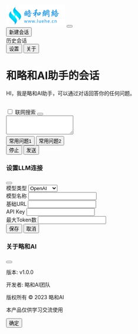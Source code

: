 <html lang="zh-CN">
  <head>
    <meta charset="UTF-8" />
    <meta name="viewport" content="width=device-width, initial-scale=1.0" />
    <title>略和AI助手</title>
    <script src="https://cdn.tailwindcss.com"></script>
    <link
      rel="stylesheet"
      href="https://cdn.bootcdn.net/ajax/libs/font-awesome/6.4.0/css/all.min.css"
    />
    <style>
      .chat-container {
          height: calc(100vh - 3rem);
      }
      .sidebar {
          transition: all 0.3s ease;
          position: relative;
          min-width: 3rem;
      }
      .sidebar.collapsed {
          width: 3rem;
          overflow: hidden;
      }
      .sidebar.collapsed .sidebar-content {
          opacity: 0;
          pointer-events: none;
      }
      .sidebar.collapsed #toggleSidebar {
          position: absolute;
          right: 0.5rem;
          top: 0.5rem;
      }
      .progress-bar {
          height: 2px;
          background-color: #1677ff;
          width: 0%;
          transition: width 0.3s ease;
      }
      .favorite-btn, .delete-message-btn, .delete-history-btn {
          transition: all 0.2s ease;
      }
      .favorite-btn.active {
          color: #f59e0b !important;
      }
      .message-actions {
          opacity: 0;
          transition: opacity 0.2s ease;
      }
      .group:hover .message-actions {
          opacity: 1;
      }
    </style>
  </head>
  <body class="bg-gray-100">
    <div class="flex h-screen">
      <!-- 左侧功能区 -->
      <div id="sidebar" class="sidebar w-56 bg-white shadow-md flex flex-col">
        <!-- Logo区域 -->
        <div
          class="p-4 border-b border-gray-200 flex justify-between items-center"
        >
          <img src="AI与自动化实战/logo.png" alt="略和AI Logo" class="h-8 object-contain" />
          <button
            id="toggleSidebar"
            class="text-gray-500 hover:text-gray-700 ml-auto"
          >
            <i class="fas fa-chevron-left"> </i>
            <i class="fas fa-chevron-right hidden"> </i>
          </button>
        </div>
        <!-- 功能按钮区域 -->
        <div class="sidebar-content flex-1 overflow-y-auto p-4 space-y-2">
          <button
            id="newChatBtn"
            class="w-full flex items-center space-x-2 p-2 rounded hover:bg-gray-100 text-left"
          >
            <i class="fas fa-plus text-blue-500"> </i>
            <span> 新建会话 </span>
          </button>
          <div class="mt-4">
            <div class="text-gray-500 text-sm px-2 py-1">历史会话</div>
            <div id="historyList" class="space-y-1">
              <!-- 历史会话将通过JS动态生成 -->
            </div>
          </div>
        </div>
        <!-- 底部设置区域 -->
        <div class="sidebar-content p-4 border-t border-gray-200 space-y-2">
          <button
            id="settingsBtn"
            class="w-full flex items-center space-x-2 p-2 rounded hover:bg-gray-100 text-left"
          >
            <i class="fas fa-cog text-gray-500"> </i>
            <span> 设置 </span>
          </button>
          <button
            id="aboutBtn"
            class="w-full flex items-center space-x-2 p-2 rounded hover:bg-gray-100 text-left"
          >
            <i class="fas fa-info-circle text-gray-500"> </i>
            <span> 关于 </span>
          </button>
        </div>
      </div>
      <!-- 右侧聊天区域 -->
      <div class="flex-1 flex flex-col">
        <!-- 顶部标题栏 -->
        <div class="bg-white p-4 shadow-sm">
          <h1 class="text-lg font-medium">和略和AI助手的会话</h1>
        </div>
        <!-- 聊天内容区域 -->
        <div
          class="flex-1 overflow-y-auto p-4 space-y-4 bg-white px-[15%]"
          id="chatContentArea"
        >
          <div class="flex items-start space-x-3 group">
            <div
              class="w-8 h-8 rounded-full bg-blue-100 flex items-center justify-center"
            >
              <i class="fas fa-robot text-blue-500"> </i>
            </div>
            <div class="bg-gray-100 p-3 rounded-lg max-w-3xl relative">
              <p>HI，我是略和AI助手，可以通过对话回答你的任何问题。</p>
              <div
                class="message-actions absolute right-2 top-2 flex space-x-1"
              >
                <button
                  class="favorite-btn p-1 text-gray-400 hover:text-yellow-500"
                  title="收藏"
                >
                  <i class="fas fa-star"> </i>
                </button>
                <button
                  class="delete-message-btn p-1 text-gray-400 hover:text-red-500"
                  title="删除"
                >
                  <i class="fas fa-trash"> </i>
                </button>
              </div>
            </div>
          </div>
        </div>
        <!-- 输入区域 -->
        <div class="bg-white p-4 border-t border-gray-200">
          <div class="flex items-center space-x-2 mb-2">
            <label class="inline-flex items-center">
              <input
                type="checkbox"
                class="form-checkbox text-blue-500"
                id="searchOnline"
              />
              <span class="ml-2"> 联网搜索 </span>
            </label>
            <button class="text-gray-500 hover:text-gray-700" id="uploadBtn">
              <i class="fas fa-paperclip"> </i>
            </button>
          </div>
          <div class="relative">
            <textarea
              id="messageInput"
              class="w-full p-3 border border-gray-300 rounded-lg focus:outline-none focus:ring-2 focus:ring-blue-500 focus:border-transparent"
              rows="3"
              placeholder="输入你的问题..."
            >
            </textarea>
            <div class="progress-bar"></div>
          </div>
          <div class="flex justify-between items-center mt-3">
            <div class="flex space-x-2">
              <button
                class="px-3 py-1 text-sm bg-gray-100 rounded-full hover:bg-gray-200 common-question"
              >
                常用问题1
              </button>
              <button
                class="px-3 py-1 text-sm bg-gray-100 rounded-full hover:bg-gray-200 common-question"
              >
                常用问题2
              </button>
            </div>
            <div class="flex space-x-2">
              <button
                id="stopBtn"
                class="px-4 py-2 bg-gray-100 text-gray-700 rounded-lg hover:bg-gray-200 hidden"
              >
                停止
              </button>
              <button
                id="sendBtn"
                class="px-4 py-2 bg-blue-500 text-white rounded-lg hover:bg-blue-600"
              >
                发送
              </button>
            </div>
          </div>
        </div>
      </div>
    </div>
    <!-- 设置模态框 -->
    <div
      id="settingsModal"
      class="fixed inset-0 bg-black bg-opacity-50 flex items-center justify-center z-50 hidden"
    >
      <div class="bg-white rounded-lg p-6 w-full max-w-md">
        <div class="flex justify-between items-center mb-4">
          <h3 class="text-lg font-medium">设置LLM连接</h3>
          <button id="closeSettings" class="text-gray-500 hover:text-gray-700">
            <i class="fas fa-times"> </i>
          </button>
        </div>
        <div class="space-y-4">
          <div>
            <label class="block text-sm font-medium text-gray-700 mb-1">
              模型类型
            </label>
            <select class="w-full p-2 border border-gray-300 rounded">
              <option>OpenAI</option>
              <option>Anthropic</option>
              <option>Local</option>
            </select>
          </div>
          <div>
            <label class="block text-sm font-medium text-gray-700 mb-1">
              模型名称
            </label>
            <input
              type="text"
              class="w-full p-2 border border-gray-300 rounded"
            />
          </div>
          <div>
            <label class="block text-sm font-medium text-gray-700 mb-1">
              基础URL
            </label>
            <input
              type="text"
              class="w-full p-2 border border-gray-300 rounded"
            />
          </div>
          <div>
            <label class="block text-sm font-medium text-gray-700 mb-1">
              API Key
            </label>
            <input
              type="password"
              class="w-full p-2 border border-gray-300 rounded"
            />
          </div>
          <div>
            <label class="block text-sm font-medium text-gray-700 mb-1">
              最大Token数
            </label>
            <input
              type="number"
              class="w-full p-2 border border-gray-300 rounded"
            />
          </div>
        </div>
        <div class="mt-6 flex justify-end space-x-3">
          <button
            id="saveSettings"
            class="px-4 py-2 bg-blue-500 text-white rounded hover:bg-blue-600"
          >
            保存
          </button>
          <button
            id="cancelSettings"
            class="px-4 py-2 bg-gray-200 text-gray-700 rounded hover:bg-gray-300"
          >
            取消
          </button>
        </div>
      </div>
    </div>
    <!-- 关于模态框 -->
    <div
      id="aboutModal"
      class="fixed inset-0 bg-black bg-opacity-50 flex items-center justify-center z-50 hidden"
    >
      <div class="bg-white rounded-lg p-6 w-full max-w-md">
        <div class="flex justify-between items-center mb-4">
          <h3 class="text-lg font-medium">关于略和AI</h3>
          <button id="closeAbout" class="text-gray-500 hover:text-gray-700">
            <i class="fas fa-times"> </i>
          </button>
        </div>
        <div class="space-y-3">
          <p class="text-sm">版本: v1.0.0</p>
          <p class="text-sm">开发者: 略和AI团队</p>
          <p class="text-sm">版权所有 © 2023 略和AI</p>
          <p class="text-sm text-gray-500">本产品仅供学习交流使用</p>
        </div>
        <div class="mt-6 flex justify-end">
          <button
            id="closeAboutBtn"
            class="px-4 py-2 bg-blue-500 text-white rounded hover:bg-blue-600"
          >
            确定
          </button>
        </div>
      </div>
    </div>
    <script>
      // 存储历史对话数据
      var chatHistory = {
        "favorites": [],
        "1": {
          title: "Ollama加载Qwen3模型失败",
          messages: [{
            sender: "user",
            content: "如何解决Ollama加载Qwen3模型失败的问题？"
          }, {
            sender: "ai",
            content: "请检查您的Ollama版本是否支持Qwen3模型..."
          }]
        },
        "2": {
          title: "Xinference服务器目录挂载",
          messages: [{
            sender: "user",
            content: "如何在Xinference服务器上挂载目录？"
          }, {
            sender: "ai",
            content: "您可以使用docker的-v参数来挂载目录..."
          }]
        },
        "3": {
          title: "Kuli云订阅转V2Ray配置指南",
          messages: [{
            sender: "user",
            content: "如何将Kuli云订阅转换为V2Ray配置？"
          }, {
            sender: "ai",
            content: "您可以使用第三方工具如v2rayN来转换..."
          }]
        }
      };
      document.addEventListener('DOMContentLoaded', function () {
        // 初始化历史会话列表
        renderHistoryList();

        // 设置和关于模态框功能
        var settingsModal = document.getElementById('settingsModal');
        var aboutModal = document.getElementById('aboutModal');
        document.getElementById('settingsBtn').addEventListener('click', function () {
          settingsModal.classList.remove('hidden');
        });
        document.getElementById('aboutBtn').addEventListener('click', function () {
          aboutModal.classList.remove('hidden');
        });
        document.getElementById('closeSettings').addEventListener('click', function () {
          settingsModal.classList.add('hidden');
        });
        document.getElementById('closeAbout').addEventListener('click', function () {
          aboutModal.classList.add('hidden');
        });
        document.getElementById('cancelSettings').addEventListener('click', function () {
          settingsModal.classList.add('hidden');
        });
        document.getElementById('closeAboutBtn').addEventListener('click', function () {
          aboutModal.classList.add('hidden');
        });
        document.getElementById('saveSettings').addEventListener('click', function () {
          settingsModal.classList.add('hidden');
          alert('设置已保存');
        });

        // 侧边栏折叠功能
        var toggleSidebar = document.getElementById('toggleSidebar');
        var sidebar = document.getElementById('sidebar');
        toggleSidebar.addEventListener('click', function () {
          sidebar.classList.toggle('collapsed');
          var chevronLeft = toggleSidebar.querySelector('.fa-chevron-left');
          var chevronRight = toggleSidebar.querySelector('.fa-chevron-right');
          chevronLeft.classList.toggle('hidden');
          chevronRight.classList.toggle('hidden');
        });

        // 发送消息功能
        var messageInput = document.getElementById('messageInput');
        var sendBtn = document.getElementById('sendBtn');
        var stopBtn = document.getElementById('stopBtn');
        var chatContent = document.getElementById('chatContentArea');
        var progressBar = document.querySelector('.progress-bar');
        sendBtn.addEventListener('click', sendMessage);
        messageInput.addEventListener('keydown', function (e) {
          if (e.key === 'Enter' && !e.shiftKey) {
            e.preventDefault();
            sendMessage();
          }
        });
        function sendMessage() {
          var message = messageInput.value.trim();
          if (!message) return;

          // 检查是否是第一条用户消息
          var isFirstUserMessage = document.querySelectorAll('#chatContentArea .flex').length === 1;

          // 添加用户消息
          addMessage(message, 'user');
          messageInput.value = '';

          // 如果是第一条用户消息，添加到历史记录
          if (isFirstUserMessage) {
            addToHistory(message);
          }

          // 显示加载状态
          sendBtn.classList.add('hidden');
          stopBtn.classList.remove('hidden');
          progressBar.style.width = '100%';

          // 模拟AI回复
          setTimeout(function () {
            progressBar.style.width = '0%';
            stopBtn.classList.add('hidden');
            sendBtn.classList.remove('hidden');
            var aiResponse = getAIResponse(message);
            addMessage(aiResponse, 'ai');
          }, 1500);
        }
        function addMessage(content, sender) {
          var messageDiv = document.createElement('div');
          messageDiv.className = "flex items-start space-x-3 ".concat(sender === 'user' ? 'justify-end' : '');
          if (sender === 'ai') {
            messageDiv.innerHTML = "\n                        <div class=\"w-8 h-8 rounded-full bg-blue-100 flex items-center justify-center\">\n                            <i class=\"fas fa-robot text-blue-500\"></i>\n                        </div>\n                        <div class=\"bg-gray-100 p-3 rounded-lg max-w-3xl relative\">\n                            <p>".concat(content, "</p>\n                            <div class=\"message-actions absolute right-2 top-2 flex space-x-1\">\n                                <button class=\"favorite-btn p-1 text-gray-400 hover:text-yellow-500\" title=\"\u6536\u85CF\">\n                                    <i class=\"fas fa-star\"></i>\n                                </button>\n                                <button class=\"delete-message-btn p-1 text-gray-400 hover:text-red-500\" title=\"\u5220\u9664\">\n                                    <i class=\"fas fa-trash\"></i>\n                                </button>\n                            </div>\n                        </div>\n                    ");
          } else {
            messageDiv.innerHTML = "\n                        <div class=\"bg-blue-500 text-white p-3 rounded-lg max-w-3xl relative\">\n                            <p>".concat(content, "</p>\n                            <div class=\"message-actions absolute right-2 top-2 flex space-x-1\">\n                                <button class=\"favorite-btn p-1 text-white hover:text-yellow-300\" title=\"\u6536\u85CF\">\n                                    <i class=\"fas fa-star\"></i>\n                                </button>\n                                <button class=\"delete-message-btn p-1 text-white hover:text-red-300\" title=\"\u5220\u9664\">\n                                    <i class=\"fas fa-trash\"></i>\n                                </button>\n                            </div>\n                        </div>\n                        <div class=\"w-8 h-8 rounded-full bg-gray-200 flex items-center justify-center\">\n                            <i class=\"fas fa-user text-gray-600\"></i>\n                        </div>\n                    ");
          }
          chatContent.appendChild(messageDiv);
          chatContent.scrollTop = chatContent.scrollHeight;

          // 存储当前对话消息
          var currentTitle = document.querySelector('.bg-white.p-4.shadow-sm h1').textContent;
          if (!chatHistory[currentTitle]) {
            chatHistory[currentTitle] = {
              title: currentTitle,
              messages: []
            };
          }
          chatHistory[currentTitle].messages.push({
            sender: sender,
            content: content
          });
        }
        function getAIResponse(message) {
          var responses = ["我已经理解了你的问题：" + message + "。这是一个很好的问题，让我为你详细解答...", "关于" + message + "，我可以提供以下信息...", "这个问题涉及到多个方面，让我为你逐步分析..."];
          return responses[Math.floor(Math.random() * responses.length)];
        }

        // 停止按钮功能
        stopBtn.addEventListener('click', function () {
          progressBar.style.width = '0%';
          stopBtn.classList.add('hidden');
          sendBtn.classList.remove('hidden');
          addMessage("对话已停止", 'ai');
        });

        // 渲染历史会话列表
        function renderHistoryList() {
          var historyList = document.getElementById('historyList');
          historyList.innerHTML = '';
          var _loop = function _loop(id) {
            if (id !== 'favorites') {
              var history = chatHistory[id];
              var historyItem = document.createElement('div');
              historyItem.className = 'flex items-center justify-between w-full group';
              historyItem.innerHTML = "\n                            <button class=\"history-btn flex-1 flex items-center space-x-2 p-2 rounded hover:bg-gray-100 text-left\" data-id=\"".concat(id, "\">\n                                <i class=\"fas fa-comment text-gray-400\"></i>\n                                <span>").concat(history.title, "</span>\n                            </button>\n                            <button class=\"delete-history-btn p-2 text-gray-400 hover:text-red-500 opacity-0 group-hover:opacity-100\" data-id=\"").concat(id, "\">\n                                <i class=\"fas fa-trash\"></i>\n                            </button>\n                        ");
              historyList.appendChild(historyItem);

              // 添加点击事件
              historyItem.querySelector('.history-btn').addEventListener('click', function () {
                loadChatHistory(id);
              });
              historyItem.querySelector('.delete-history-btn').addEventListener('click', function (e) {
                e.stopPropagation();
                deleteHistory(id);
              });
            }
          };
          for (var id in chatHistory) {
            _loop(id);
          }
        }

        // 加载历史对话
        function loadChatHistory(chatId) {
          var history = chatHistory[chatId];
          if (!history) return;

          // 更新标题
          document.querySelector('.bg-white.p-4.shadow-sm h1').textContent = history.title;

          // 清空当前聊天内容
          var chatContent = document.getElementById('chatContentArea');
          chatContent.innerHTML = '';

          // 加载历史消息
          history.messages.forEach(function (msg) {
            addMessage(msg.content, msg.sender);
          });
        }

        // 删除历史记录
        function deleteHistory(historyId) {
          if (confirm('确定要删除这条历史记录吗？')) {
            delete chatHistory[historyId];
            renderHistoryList();

            // 如果删除的是当前显示的对话，重置为默认界面
            var currentTitle = document.querySelector('.bg-white.p-4.shadow-sm h1').textContent;
            if (chatHistory[historyId] && chatHistory[historyId].title === currentTitle) {
              resetChatInterface();
            }
          }
        }

        // 添加到历史记录
        function addToHistory(message) {
          var chatId = Date.now().toString();
          var title = message.substring(0, 20) + (message.length > 20 ? '...' : '');
          chatHistory[chatId] = {
            title: title,
            messages: []
          };
          renderHistoryList();
        }

        // 重置聊天界面
        function resetChatInterface() {
          document.querySelector('.bg-white.p-4.shadow-sm h1').textContent = '和略和AI助手的会话';
          document.getElementById('chatContentArea').innerHTML = "\n                    <div class=\"flex items-start space-x-3 group\">\n                        <div class=\"w-8 h-8 rounded-full bg-blue-100 flex items-center justify-center\">\n                            <i class=\"fas fa-robot text-blue-500\"></i>\n                        </div>\n                        <div class=\"bg-gray-100 p-3 rounded-lg max-w-3xl relative\">\n                            <p>HI\uFF0C\u6211\u662F\u7565\u548CAI\u52A9\u624B\uFF0C\u53EF\u4EE5\u901A\u8FC7\u5BF9\u8BDD\u56DE\u7B54\u4F60\u7684\u4EFB\u4F55\u95EE\u9898\u3002</p>\n                            <div class=\"message-actions absolute right-2 top-2 flex space-x-1\">\n                                <button class=\"favorite-btn p-1 text-gray-400 hover:text-yellow-500\" title=\"\u6536\u85CF\">\n                                    <i class=\"fas fa-star\"></i>\n                                </button>\n                                <button class=\"delete-message-btn p-1 text-gray-400 hover:text-red-500\" title=\"\u5220\u9664\">\n                                    <i class=\"fas fa-trash\"></i>\n                                </button>\n                            </div>\n                        </div>\n                    </div>\n                ";
        }

        // 收藏消息
        function favoriteMessage(message, sender) {
          chatHistory.favorites.push({
            sender: sender,
            content: message,
            time: new Date().toISOString()
          });
          alert('已收藏消息');
        }

        // 删除消息
        function deleteMessage(messageElement) {
          if (confirm('确定要删除这条消息吗？')) {
            messageElement.remove();
          }
        }

        // 新建会话功能
        document.getElementById('newChatBtn').addEventListener('click', function () {
          var messages = document.querySelectorAll('#chatContentArea .flex');

          // 如果有对话内容，保存第一条用户消息到历史记录
          if (messages.length > 1) {
            var firstUserMessage = '';
            for (var i = 1; i < messages.length; i++) {
              if (messages[i].querySelector('.fa-user')) {
                firstUserMessage = messages[i].querySelector('p').textContent;
                break;
              }
            }
            if (firstUserMessage) {
              var chatId = Date.now().toString();
              var title = firstUserMessage.substring(0, 20) + (firstUserMessage.length > 20 ? '...' : '');
              chatHistory[chatId] = {
                title: title,
                messages: []
              };
              messages.forEach(function (msg) {
                var sender = msg.querySelector('.fa-robot') ? 'ai' : 'user';
                var content = msg.querySelector('p').textContent;
                chatHistory[chatId].messages.push({
                  sender: sender,
                  content: content
                });
              });
              renderHistoryList();
            }
          }

          // 重置聊天界面
          resetChatInterface();
        });

        // 常用问题点击功能
        document.querySelectorAll('.common-question').forEach(function (btn) {
          btn.addEventListener('click', function () {
            messageInput.value = this.textContent.trim();
            messageInput.focus();
          });
        });
      });
    </script>
  </body>
</html>
